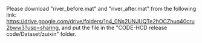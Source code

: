 Please download "river_before.mat" and "river_after.mat" from the following link:
<https://drive.google.com/drive/folders/1n4_0Ns2UNJUQTe2hOCZhuq40cru2bww3?usp=sharing>, 
and put the file in the "CODE-HCD release code/Dataset/zuixin" folder.
